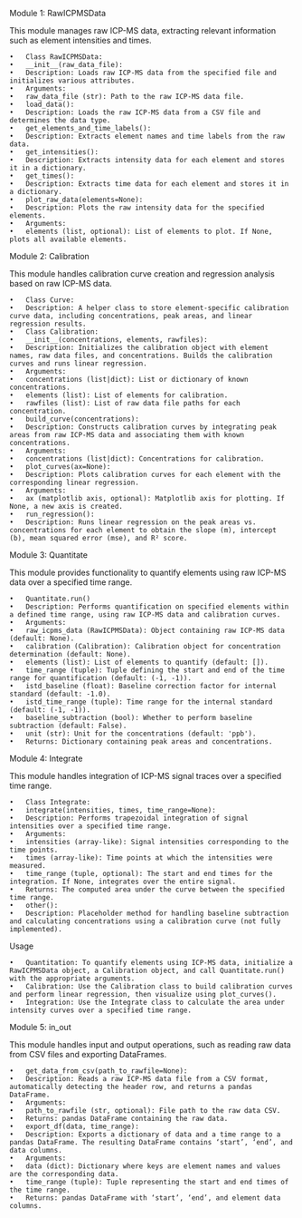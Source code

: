 Module 1: RawICPMSData

This module manages raw ICP-MS data, extracting relevant information such as element intensities and times.

	•	Class RawICPMSData:
	•	__init__(raw_data_file):
	•	Description: Loads raw ICP-MS data from the specified file and initializes various attributes.
	•	Arguments:
	•	raw_data_file (str): Path to the raw ICP-MS data file.
	•	load_data():
	•	Description: Loads the raw ICP-MS data from a CSV file and determines the data type.
	•	get_elements_and_time_labels():
	•	Description: Extracts element names and time labels from the raw data.
	•	get_intensities():
	•	Description: Extracts intensity data for each element and stores it in a dictionary.
	•	get_times():
	•	Description: Extracts time data for each element and stores it in a dictionary.
	•	plot_raw_data(elements=None):
	•	Description: Plots the raw intensity data for the specified elements.
	•	Arguments:
	•	elements (list, optional): List of elements to plot. If None, plots all available elements.
 
Module 2: Calibration

This module handles calibration curve creation and regression analysis based on raw ICP-MS data.

	•	Class Curve:
	•	Description: A helper class to store element-specific calibration curve data, including concentrations, peak areas, and linear regression results.
	•	Class Calibration:
	•	__init__(concentrations, elements, rawfiles):
	•	Description: Initializes the calibration object with element names, raw data files, and concentrations. Builds the calibration curves and runs linear regression.
	•	Arguments:
	•	concentrations (list|dict): List or dictionary of known concentrations.
	•	elements (list): List of elements for calibration.
	•	rawfiles (list): List of raw data file paths for each concentration.
	•	build_curve(concentrations):
	•	Description: Constructs calibration curves by integrating peak areas from raw ICP-MS data and associating them with known concentrations.
	•	Arguments:
	•	concentrations (list|dict): Concentrations for calibration.
	•	plot_curves(ax=None):
	•	Description: Plots calibration curves for each element with the corresponding linear regression.
	•	Arguments:
	•	ax (matplotlib axis, optional): Matplotlib axis for plotting. If None, a new axis is created.
	•	run_regression():
	•	Description: Runs linear regression on the peak areas vs. concentrations for each element to obtain the slope (m), intercept (b), mean squared error (mse), and R² score.

Module 3: Quantitate

This module provides functionality to quantify elements using raw ICP-MS data over a specified time range.

	•	Quantitate.run()
	•	Description: Performs quantification on specified elements within a defined time range, using raw ICP-MS data and calibration curves.
	•	Arguments:
	•	raw_icpms_data (RawICPMSData): Object containing raw ICP-MS data (default: None).
	•	calibration (Calibration): Calibration object for concentration determination (default: None).
	•	elements (list): List of elements to quantify (default: []).
	•	time_range (tuple): Tuple defining the start and end of the time range for quantification (default: (-1, -1)).
	•	istd_baseline (float): Baseline correction factor for internal standard (default: -1.0).
	•	istd_time_range (tuple): Time range for the internal standard (default: (-1, -1)).
	•	baseline_subtraction (bool): Whether to perform baseline subtraction (default: False).
	•	unit (str): Unit for the concentrations (default: 'ppb').
	•	Returns: Dictionary containing peak areas and concentrations.

Module 4: Integrate

This module handles integration of ICP-MS signal traces over a specified time range.

	•	Class Integrate:
	•	integrate(intensities, times, time_range=None):
	•	Description: Performs trapezoidal integration of signal intensities over a specified time range.
	•	Arguments:
	•	intensities (array-like): Signal intensities corresponding to the time points.
	•	times (array-like): Time points at which the intensities were measured.
	•	time_range (tuple, optional): The start and end times for the integration. If None, integrates over the entire signal.
	•	Returns: The computed area under the curve between the specified time range.
	•	other():
	•	Description: Placeholder method for handling baseline subtraction and calculating concentrations using a calibration curve (not fully implemented).

Usage

	•	Quantitation: To quantify elements using ICP-MS data, initialize a RawICPMSData object, a Calibration object, and call Quantitate.run() with the appropriate arguments.
	•	Calibration: Use the Calibration class to build calibration curves and perform linear regression, then visualize using plot_curves().
	•	Integration: Use the Integrate class to calculate the area under intensity curves over a specified time range.
 
Module 5: in_out

This module handles input and output operations, such as reading raw data from CSV files and exporting DataFrames.

	•	get_data_from_csv(path_to_rawfile=None):
	•	Description: Reads a raw ICP-MS data file from a CSV format, automatically detecting the header row, and returns a pandas DataFrame.
	•	Arguments:
	•	path_to_rawfile (str, optional): File path to the raw data CSV.
	•	Returns: pandas DataFrame containing the raw data.
	•	export_df(data, time_range):
	•	Description: Exports a dictionary of data and a time range to a pandas DataFrame. The resulting DataFrame contains ‘start’, ‘end’, and data columns.
	•	Arguments:
	•	data (dict): Dictionary where keys are element names and values are the corresponding data.
	•	time_range (tuple): Tuple representing the start and end times of the time range.
	•	Returns: pandas DataFrame with ‘start’, ‘end’, and element data columns.

